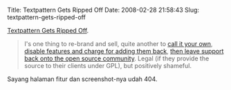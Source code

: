 Title: Textpattern Gets Ripped Off
Date: 2008-02-28 21:58:43
Slug: textpattern-gets-ripped-off

[Textpattern Gets Ripped Off](http://textpattern.com/weblog/313/textpattern-gets-ripped-off).

> I's one thing to re-brand and sell, quite another to [call it your own](http://www.pixelcorestudio.com/services/content-management/), [disable features and charge for adding them back](http://www.pixelcorestudio.com/services/features-pricing/), [then leave support back onto the open source community](http://forum.textpattern.com/viewtopic.php?id=26323).
Legal (if they provide the source to their clients under GPL), but positively shameful.

Sayang halaman fitur dan screenshot-nya udah 404.